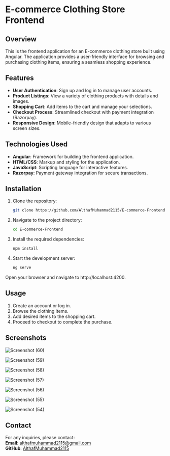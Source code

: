# E-commerce Clothing Store Frontend

## Overview

This is the frontend application for an E-commerce clothing store built using Angular. The application provides a user-friendly interface for browsing and purchasing clothing items, ensuring a seamless shopping experience.

## Features

- **User Authentication**: Sign up and log in to manage user accounts.
- **Product Listings**: View a variety of clothing products with details and images.
- **Shopping Cart**: Add items to the cart and manage your selections.
- **Checkout Process**: Streamlined checkout with payment integration (Razorpay).
- **Responsive Design**: Mobile-friendly design that adapts to various screen sizes.

## Technologies Used

- **Angular**: Framework for building the frontend application.
- **HTML/CSS**: Markup and styling for the application.
- **JavaScript**: Scripting language for interactive features.
- **Razorpay**: Payment gateway integration for secure transactions.

## Installation

1. Clone the repository:
     ```bash
     git clone https://github.com/AlthafMuhammad2115/E-commerce-Frontend.git
   
2. Navigate to the project directory:
     ```bash
     cd E-commerce-Frontend

3. Install the required dependencies:
    ```bash
    npm install

4. Start the development server:
    ```bash
    ng serve
Open your browser and navigate to http://localhost:4200.

## Usage

1. Create an account or log in.
2. Browse the clothing items.
3. Add desired items to the shopping cart.
4. Proceed to checkout to complete the purchase.

## Screenshots
![Screenshot (60)](https://github.com/user-attachments/assets/49f6330e-21f5-421d-9d94-c3909cd88989)

![Screenshot (59)](https://github.com/user-attachments/assets/cfd297cd-5af0-46ee-94fe-eafe558b83d8)

![Screenshot (58)](https://github.com/user-attachments/assets/1caa8e05-44f4-4fe4-a392-ecb0ca3549ba)

![Screenshot (57)](https://github.com/user-attachments/assets/a7d1fc1a-5538-4175-9f65-47aecc6fd6ca)

![Screenshot (56)](https://github.com/user-attachments/assets/1640b9be-a5aa-43bb-b64e-66dac4ebbfaf)

![Screenshot (55)](https://github.com/user-attachments/assets/a10dd880-b1d1-4b38-a1ab-dadd42eaada1)

![Screenshot (54)](https://github.com/user-attachments/assets/7b5cbe00-0e80-4029-8a4a-4d60263c20c6)

## Contact
For any inquiries, please contact:  
**Email**: [althafmuhammad2115@gmail.com](mailto:althafmuhammad2115@gmail.com)  
**GitHub**: [AlthafMuhammad2115](https://github.com/AlthafMuhammad2115)

